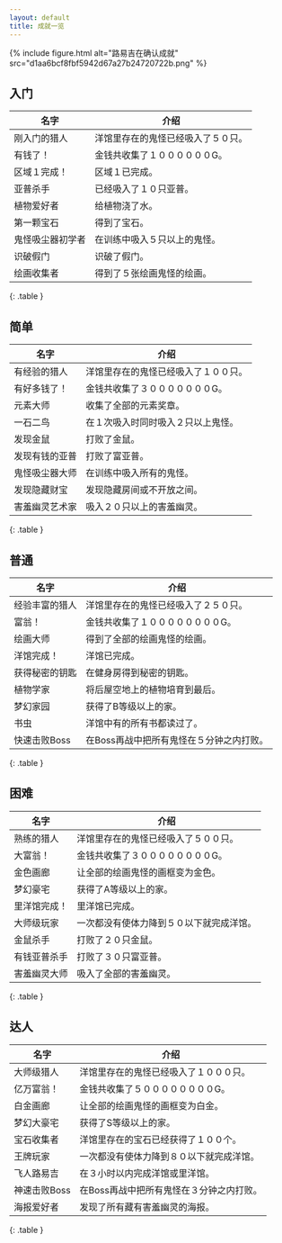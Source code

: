 ```yaml
---
layout: default
title: 成就一览
---
```

{% include figure.html alt="路易吉在确认成就" src="d1aa6bcf8fbf5942d67a27b24720722b.png" %}

## 入门

| 名字 | 介绍 |
| --- | --- |
| 刚入门的猎人 | 洋馆里存在的鬼怪已经吸入了５０只。 |
| 有钱了！ | 金钱共收集了１００００００G。 |
| 区域１完成！ | 区域１已完成。 |
| 亚普杀手 | 已经吸入了１０只亚普。 |
| 植物爱好者 | 给植物浇了水。 |
| 第一颗宝石 | 得到了宝石。 |
| 鬼怪吸尘器初学者 | 在训练中吸入５只以上的鬼怪。 |
| 识破假门 | 识破了假门。 |
| 绘画收集者 | 得到了５张绘画鬼怪的绘画。 |
{: .table }

## 简单

| 名字 | 介绍 |
| --- | --- |
| 有经验的猎人 | 洋馆里存在的鬼怪已经吸入了１００只。 |
| 有好多钱了！ | 金钱共收集了３０００００００G。 |
| 元素大师 | 收集了全部的元素奖章。 |
| 一石二鸟 | 在１次吸入时同时吸入２只以上鬼怪。 |
| 发现金鼠 | 打败了金鼠。 |
| 发现有钱的亚普 | 打败了富亚普。 |
| 鬼怪吸尘器大师 | 在训练中吸入所有的鬼怪。 |
| 发现隐藏财宝 | 发现隐藏房间或不开放之间。 |
| 害羞幽灵艺术家 | 吸入２０只以上的害羞幽灵。 |
{: .table }

## 普通

| 名字 | 介绍 |
| --- | --- |
| 经验丰富的猎人 | 洋馆里存在的鬼怪已经吸入了２５０只。 |
| 富翁！ | 金钱共收集了１００００００００G。 |
| 绘画大师 | 得到了全部的绘画鬼怪的绘画。 |
| 洋馆完成！ | 洋馆已完成。 |
| 获得秘密的钥匙 | 在健身房得到秘密的钥匙。 |
| 植物学家 | 将后屋空地上的植物培育到最后。 |
| 梦幻家园 | 获得了B等级以上的家。 |
| 书虫 | 洋馆中有的所有书都读过了。 |
| 快速击败Boss | 在Boss再战中把所有鬼怪在５分钟之内打败。 |
{: .table }

## 困难

| 名字 | 介绍 |
| --- | --- |
| 熟练的猎人 | 洋馆里存在的鬼怪已经吸入了５００只。 |
| 大富翁！ | 金钱共收集了３００００００００G。 |
| 金色画廊 | 让全部的绘画鬼怪的画框变为金色。 |
| 梦幻豪宅 | 获得了A等级以上的家。 |
| 里洋馆完成！ | 里洋馆已完成。 |
| 大师级玩家 | 一次都没有使体力降到５０以下就完成洋馆。 |
| 金鼠杀手 | 打败了２０只金鼠。 |
| 有钱亚普杀手 | 打败了３０只富亚普。 |
| 害羞幽灵大师 | 吸入了全部的害羞幽灵。 |
{: .table }

## 达人

| 名字 | 介绍 |
| --- | --- |
| 大师级猎人 | 洋馆里存在的鬼怪已经吸入了１０００只。 |
| 亿万富翁！ | 金钱共收集了５００００００００G。 |
| 白金画廊 | 让全部的绘画鬼怪的画框变为白金。 |
| 梦幻大豪宅 | 获得了S等级以上的家。 |
| 宝石收集者 | 洋馆里存在的宝石已经获得了１００个。 |
| 王牌玩家 | 一次都没有使体力降到８０以下就完成洋馆。 |
| 飞人路易吉 | 在３小时以内完成洋馆或里洋馆。 |
| 神速击败Boss | 在Boss再战中把所有鬼怪在３分钟之内打败。 |
| 海报爱好者 | 发现了所有藏有害羞幽灵的海报。 |
{: .table }
